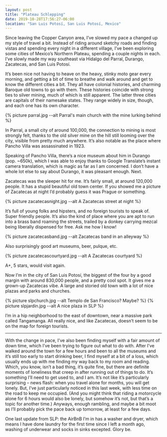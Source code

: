```yaml
---
layout: post
title: "Plateau Schlepping"
date: 2019-10-28T17:56:27-06:00
location: "San Luis Potosí, San Luis Potosí, Mexico"
---
```


Since leaving the Copper Canyon area, I’ve slowed my pace a changed up my style of travel a bit. Instead of riding around sketchy roads and finding vistas and spending every night in a different village, I’ve been exploring some cities of Mexico’s Northern Plateau, spending a couple nights in each. I’ve slowly made my way southeast via Hidalgo del Parral, Durango, Zacatecas, and San Luis Potosí.

It’s been nice not having to heave on the heavy, stinky moto gear every morning, and getting a bit of time to breathe and walk around and get to know the different cities a bit. They all have colonial histories, and charming Baroque old towns to go with them. These histories coincide with strong ties to silver mining, much of which is still apparent. The latter three cities are capitals of their namesake states. They range widely in size, though, and each one has its own character.

{% picture parral.jpg --alt Parral's main church with the mine lurking behind %}

In Parral, a small city of around 100,000, the connection to mining is most strongly felt, thanks to the old silver mine on the hill still looming over the city, visible from pretty much anywhere. It’s also notable as the place where Pancho Villa was assassinated in 1923.

Speaking of Pancho Villa, there’s a nice museum about him in Durango (pop. ~650k), which I was able to enjoy thanks to Google Translate’s instant camera translation, which is magic as far as I am concerned.  I don’t have a whole lot else to say about Durango, it was pleasant enough. Next.

Zacatecas was the sleeper hit for me. It’s fairly small, at around 120,000 people. It has a stupid beautiful old town center. If you showed me a picture of Zacatecas at night I’d probably guess it was Prague or something.

{% picture zacatecasnight.jpg --alt A Zacatecas street at night %}

It’s full of young folks and hipsters, and no foreign tourists to speak of. Super friendly people. It’s also the kind of place where you are apt to run into a brass band roaming the streets, trailed by a donkey carrying mezcal being liberally dispensed for free. Ask me how I know!

{% picture zacatecasband.jpg --alt Zacatecas band in an alleyway %}

Also surprisingly good art museums, beer, pulque, etc. 

{% picture zacatecascourtyard.jpg --alt A Zacatecas courtyard %}

A+, 5 stars, would visit again.

Now I’m in the city of San Luis Potosí, the biggest of the four by a good margin with around 830,000 people, and a pretty cool spot. It gives me a grown-up Zacatecas vibe. A large and storied old town with a lot of nice plazas and parks and churches.

{% picture slpchurch.jpg --alt Templo de San Francisco? Maybe? %}
{% picture slpjardin.jpg --alt A nice plaza in SLP %}

I’m in a hip neighborhood to the east of downtown, near a massive park called Tangamanga. All really nice, and like Zacatecas, doesn’t seem to be on the map for foreign tourists.

---- 

With the change in pace, I’ve also been finding myself with a fair amount of down time, which I’ve been trying to figure out what to do with. After I’ve walked around the town for a few hours and been to all the museums and it’s still too early to start drinking beer, I find myself at a bit of a loss, which usually ends up with me finding my way back to my room and reading. Which, you know, isn’t a bad thing, it’s quite fine, but there are definite moments of loneliness that creep in after running out of things to do. It’s something I’ll need to get used to, and I am. It’s not like it’s particularly surprising – news flash: when you travel alone for months, you will get lonely. But, I’ve just particularly noticed in this last week, with less time on the road to keep me occupied. (And you might think that riding a motorcycle alone for 6 hours would also be lonely, but somehow it’s not, but that’s a topic for another time.) Anyways, enough rambling, and maybe a bit moot as I’ll probably pick the pace back up tomorrow, at least for a few days.

One last update from SLP: the AirBnB I’m in has a washer and dryer, which means I have done laundry for the first time since I left a month ago, washing of underwear and socks in sinks excepted. Glory be.
